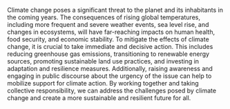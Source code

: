 Climate change poses a significant threat to the planet and its inhabitants in the coming years. The consequences of rising global temperatures, including more frequent and severe weather events, sea level rise, and changes in ecosystems, will have far-reaching impacts on human health, food security, and economic stability. To mitigate the effects of climate change, it is crucial to take immediate and decisive action. This includes reducing greenhouse gas emissions, transitioning to renewable energy sources, promoting sustainable land use practices, and investing in adaptation and resilience measures. Additionally, raising awareness and engaging in public discourse about the urgency of the issue can help to mobilize support for climate action. By working together and taking collective responsibility, we can address the challenges posed by climate change and create a more sustainable and resilient future for all.